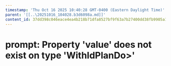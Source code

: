 ```yaml
---
timestamp: 'Thu Oct 16 2025 10:40:28 GMT-0400 (Eastern Daylight Time)'
parent: '[[..\20251016_104028.b3d6098a.md]]'
content_id: 37dd398c046eace4ea4b218b71dfa8527bf9f63a7b27400dd38fb9905a1d5a44
---
```


# prompt: Property 'value' does not exist on type 'WithIdPlanDo>'
